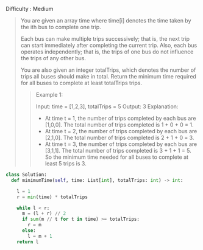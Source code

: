 Difficulty : Medium 

>You are given an array time where time[i] denotes the time taken by the ith bus to complete one trip.
>
>Each bus can make multiple trips successively; that is, the next trip can start immediately after completing the current trip. Also, each bus operates independently; that is, the trips of one bus do not influence the trips of any other bus.
>
>You are also given an integer totalTrips, which denotes the number of trips all buses should make in total. Return the minimum time required for all buses to complete at least totalTrips trips.
>
>>Example 1:
>>
>>Input: time = [1,2,3], totalTrips = 5
>>Output: 3
>>Explanation:
>> - At time t = 1, the number of trips completed by each bus are [1,0,0]. 
>>  The total number of trips completed is 1 + 0 + 0 = 1.
>> - At time t = 2, the number of trips completed by each bus are [2,1,0]. 
>>  The total number of trips completed is 2 + 1 + 0 = 3.
>> - At time t = 3, the number of trips completed by each bus are [3,1,1]. 
>>  The total number of trips completed is 3 + 1 + 1 = 5.
>>So the minimum time needed for all buses to complete at least 5 trips is 3.


```python
class Solution:
  def minimumTime(self, time: List[int], totalTrips: int) -> int:

    l = 1
    r = min(time) * totalTrips

    while l < r:
      m = (l + r) // 2
      if sum(m // t for t in time) >= totalTrips:
        r = m
      else:
        l = m + 1
    return l
```    
